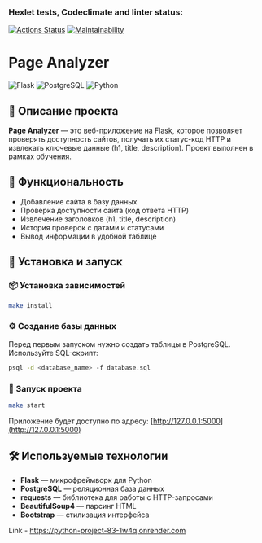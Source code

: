 ### Hexlet tests, Codeclimate and linter status:
[![Actions Status](https://github.com/Gamabyta24/python-project-83/actions/workflows/hexlet-check.yml/badge.svg)](https://github.com/Gamabyta24/python-project-83/actions)
[![Maintainability](https://api.codeclimate.com/v1/badges/0c7b61c0de1699d5c592/maintainability)](https://codeclimate.com/github/Gamabyta24/python-project-83/maintainability)

# Page Analyzer

![Flask](https://img.shields.io/badge/Flask-2.0.3-blue)
![PostgreSQL](https://img.shields.io/badge/PostgreSQL-14-blue)
![Python](https://img.shields.io/badge/Python-3.12-blue)

## 📌 Описание проекта
**Page Analyzer** — это веб-приложение на Flask, которое позволяет проверять доступность сайтов, получать их статус-код HTTP и извлекать ключевые данные (h1, title, description). Проект выполнен в рамках обучения.

## 🎯 Функциональность
- Добавление сайта в базу данных
- Проверка доступности сайта (код ответа HTTP)
- Извлечение заголовков (h1, title, description)
- История проверок с датами и статусами
- Вывод информации в удобной таблице

## 🚀 Установка и запуск
### 📦 Установка зависимостей
```sh
make install
```

### ⚙️ Создание базы данных
Перед первым запуском нужно создать таблицы в PostgreSQL. Используйте SQL-скрипт:
```sh
psql -d <database_name> -f database.sql
```

### 🏃 Запуск проекта
```sh
make start
```
Приложение будет доступно по адресу: [http://127.0.0.1:5000](http://127.0.0.1:5000)

## 🛠 Используемые технологии
- **Flask** — микрофреймворк для Python
- **PostgreSQL** — реляционная база данных
- **requests** — библиотека для работы с HTTP-запросами
- **BeautifulSoup4** — парсинг HTML
- **Bootstrap** — стилизация интерфейса


Link - https://python-project-83-1w4q.onrender.com